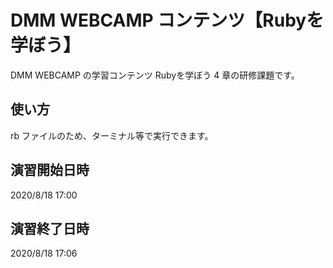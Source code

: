 # DMM WEBCAMP コンテンツ【Rubyを学ぼう】

DMM WEBCAMP の学習コンテンツ Rubyを学ぼう 4 章の研修課題です。

## 使い方

rb ファイルのため、ターミナル等で実行できます。

## 演習開始日時

2020/8/18 17:00

## 演習終了日時

2020/8/18 17:06